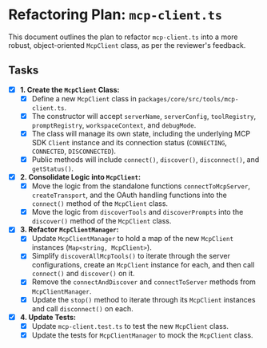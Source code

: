 # Refactoring Plan: `mcp-client.ts`

This document outlines the plan to refactor `mcp-client.ts` into a more robust, object-oriented `McpClient` class, as per the reviewer's feedback.

## Tasks

- [x] **1. Create the `McpClient` Class:**
  - [x] Define a new `McpClient` class in `packages/core/src/tools/mcp-client.ts`.
  - [x] The constructor will accept `serverName`, `serverConfig`, `toolRegistry`, `promptRegistry`, `workspaceContext`, and `debugMode`.
  - [x] The class will manage its own state, including the underlying MCP SDK `Client` instance and its connection status (`CONNECTING`, `CONNECTED`, `DISCONNECTED`).
  - [x] Public methods will include `connect()`, `discover()`, `disconnect()`, and `getStatus()`.

- [x] **2. Consolidate Logic into `McpClient`:**
  - [x] Move the logic from the standalone functions `connectToMcpServer`, `createTransport`, and the OAuth handling functions into the `connect()` method of the `McpClient` class.
  - [x] Move the logic from `discoverTools` and `discoverPrompts` into the `discover()` method of the `McpClient` class.

- [x] **3. Refactor `McpClientManager`:**
  - [x] Update `McpClientManager` to hold a map of the new `McpClient` instances (`Map<string, McpClient>`).
  - [x] Simplify `discoverAllMcpTools()` to iterate through the server configurations, create an `McpClient` instance for each, and then call `connect()` and `discover()` on it.
  - [x] Remove the `connectAndDiscover` and `connectToServer` methods from `McpClientManager`.
  - [x] Update the `stop()` method to iterate through its `McpClient` instances and call `disconnect()` on each.

- [x] **4. Update Tests:**
  - [x] Update `mcp-client.test.ts` to test the new `McpClient` class.
  - [x] Update the tests for `McpClientManager` to mock the `McpClient` class.
